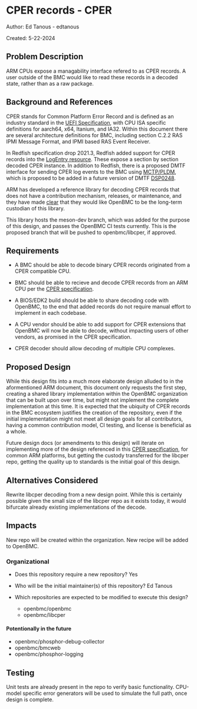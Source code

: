 # CPER records - CPER

Author: Ed Tanous - edtanous

Created: 5-22-2024

## Problem Description

ARM CPUs expose a managability interface refered to as CPER records. A user
outside of the BMC would like to read these records in a decoded state, rather
than as a raw package.

## Background and References

CPER stands for Common Platform Error Record and is defined as an industry
standard in the [UEFI Specification][uefi_spec], with CPU ISA specific
definitions for aarch64, x64, Itanium, and IA32. Within this document there are
several architecture definitions for BMC, including section C.2.2 RAS IPMI
Message Format, and IPMI based RAS Event Receiver.

In Redfish specification drop 2021.3, Redfish added support for CPER records
into the [LogEntry resource][logentry]. These expose a section by section
decoded CPER instance. In addition to Redfish, there is a proposed DMTF
interface for sending CPER log events to the BMC using [MCTP/PLDM][cperevent],
which is proposed to be added in a future version of DMTF [DSP0248].

ARM has developed a reference library for decoding CPER records that does not
have a contribution mechanism, releases, or maintenance, and they have made
[clear][cper_examples] that they would like OpenBMC to be the long-term
custodian of this library.

This library hosts the meson-dev branch, which was added for the purpose of this
design, and passes the OpenBMC CI tests currently. This is the proposed branch
that will be pushed to openbmc/libcper, if approved.

## Requirements

- A BMC should be able to decode binary CPER records originated from a CPER
  compatible CPU.

- BMC should be able to recieve and decode CPER records from an ARM CPU per the
  [CPER specification][arm_sbr].

- A BIOS/EDK2 build should be able to share decoding code with OpenBMC, to the
  end that added records do not require manual effort to implement in each
  codebase.

- A CPU vendor should be able to add support for CPER extensions that OpenBMC
  will now be able to decode, without impacting users of other vendors, as
  promised in the CPER specification.

- CPER decoder should allow decoding of multiple CPU complexes.

## Proposed Design

While this design fits into a much more elaborate design alluded to in the
aformentioned ARM document, this document only requests the first step, creating
a shared library implementation within the OpenBMC organization that can be
built upon over time, but might not implement the complete implementation at
this time. It is expected that the ubiquity of CPER records in the BMC ecosystem
justifies the creation of the repository, even if the initial implementation
might not meet all design goals for all contributors, having a common
contribution model, CI testing, and license is beneficial as a whole.

Future design docs (or amendments to this design) will iterate on implementing
more of the design referenced in this [CPER specification][arm_sbr], for common
ARM platforms, but getting the custody transferred for the libcper repo, getting
the quality up to standards is the initial goal of this design.

## Alternatives Considered

Rewrite libcper decoding from a new design point. While this is certainly
possible given the small size of the libcper repo as it exists today, it would
bifurcate already existing implementations of the decode.

## Impacts

New repo will be created within the organization. New recipe will be added to
OpenBMC.

### Organizational

- Does this repository require a new repository? Yes
- Who will be the initial maintainer(s) of this repository? Ed Tanous
- Which repositories are expected to be modified to execute this design?

  - openbmc/openbmc
  - openbmc/libcper

#### Potentionally in the future

- openbmc/phosphor-debug-collector
- openbmc/bmcweb
- openbmc/phosphor-logging

## Testing

Unit tests are already present in the repo to verify basic functionality.
CPU-model specific error generators will be used to simulate the full path, once
design is complete.

[arm_sbr]: https://developer.arm.com/documentation/den0069/latest/
[uefi_spec]: https://uefi.org/specifications
[logentry]:
  https://github.com/DMTF/Redfish-Publications/blob/5b217908b5378b24e4f390c063427d7a707cd308/csdl/LogEntry_v1.xml#L1403
[cperevent]:
  https://www.dmtf.org/sites/default/files/PMCI_CPEREvent_Proposal_v3.pdf
[DSP0248]: https://www.dmtf.org/dsp/DSP0248
[cper_examples]:
  https://gitlab.arm.com/server_management/libcper/-/blob/b8b687c2e05846afd37b60222a0b4253acda81fd/README.md#usage-examples
